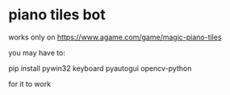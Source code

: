 # piano tiles bot

works only on https://www.agame.com/game/magic-piano-tiles

you may have to:

pip install pywin32 keyboard pyautogui opencv-python

for it to work
